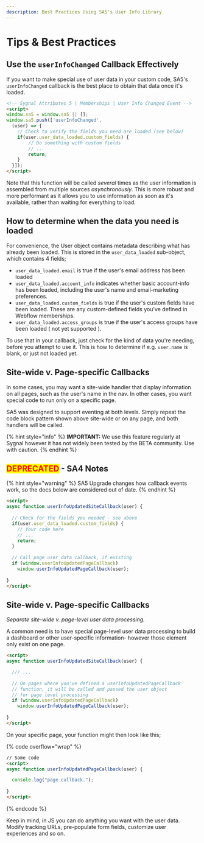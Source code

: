 ```yaml
---
description: Best Practices Using SA5's User Info Library
---
```


# Tips & Best Practices

## Use the `userInfoChanged` Callback Effectively

If you want to make special use of user data in your custom code, SA5's `userInfoChanged` callback is the best place to obtain that data once it's loaded.

```html
<!-- Sygnal Attributes 5 | Memberships | User Info Changed Event -->
<script>
window.sa5 = window.sa5 || [];
window.sa5.push(['userInfoChanged', 
  (user) => {
    // Check to verify the fields you need are loaded (see below)
    if(user.user_data_loaded.custom_fields) {
        // Do something with custom fields 
        // ...
    	return;
    }
  }]); 
</script>
```

Note that this function will be called _several_ times as the user information is assembled from multiple sources _asynchronously_. This is more robust and more performant as it allows you to use information as soon as it's available, rather than waiting for everything to load.&#x20;

## How to determine when the data you need is loaded

For convenience, the User object contains metadata describing what has already been loaded. This is stored in the `user_data_loaded` sub-object, which contains 4 fields;

* `user_data_loaded.email` is true if the user's email address has been loaded
* `user_data_loaded.account_info` indicates whether basic account-info has been loaded, including the user's name and email-marketing preferences.&#x20;
* `user_data_loaded.custom_fields` is true if the user's custom fields have been loaded. These are any custom-defined fields you've defined in Webflow memberships.
* `user_data_loaded.access_groups` is true if the user's access groups have been loaded ( not yet supported ).

To use that in your callback, just check for the kind of data you're needing, before you attempt to use it. This is how to determine if e.g. `user.name` is blank, or just not loaded yet. &#x20;

## Site-wide v. Page-specific Callbacks

In some cases, you may want a site-wide handler that display information on all pages, such as the user's name in the nav. In other cases, you want special code to run only on a specific page.&#x20;

SA5 was designed to support eventing at both levels. Simply repeat the code block pattern shown above site-wide or on any page, and both handlers will be called.&#x20;

{% hint style="info" %}
**IMPORTANT:** We use this feature regularly at Sygnal however it has not widely been tested by the BETA community. Use with caution.&#x20;
{% endhint %}

## <mark style="color:red;">DEPRECATED</mark> - SA4 Notes

{% hint style="warning" %}
SA5 Upgrade changes how callback events work, so the docs below are considered out of date.&#x20;
{% endhint %}

```html
<script>
async function userInfoUpdatedSiteCallback(user) {
   
  // Check for the fields you needed - see above
  if(user.user_data_loaded.custom_fields) {
    // Your code here
    // ...
    return;
  }
 
  // Call page user data callback, if existing 
  if (window.userInfoUpdatedPageCallback)
  	window.userInfoUpdatedPageCallback(user);
  
} 
</script>
```

## Site-wide v. Page-specific Callbacks

_Separate site-wide v. page-level user data processing._

A common need is to have special page-level user data processing to build a dashboard or other user-specific information- however those element only exist on one page.

```html
<script>
async function userInfoUpdatedSiteCallback(user) {

  /// ...
  
  // On pages where you've defined a userInfoUpdatedPageCallback
  // function, it will be called and passed the user object
  // for page level processing  
  if (window.userInfoUpdatedPageCallback)
  	window.userInfoUpdatedPageCallback(user);
  
} 
</script>
```

On your specific page, your function might then look like this;

{% code overflow="wrap" %}
```html
// Some code
<script>
async function userInfoUpdatedPageCallback(user) {

  console.log("page callback."); 
  
} 
</script>
```
{% endcode %}

Keep in mind, in JS you can do anything you want with the user data. Modify tracking URLs, pre-populate form fields, customize user experiences and so on.&#x20;


